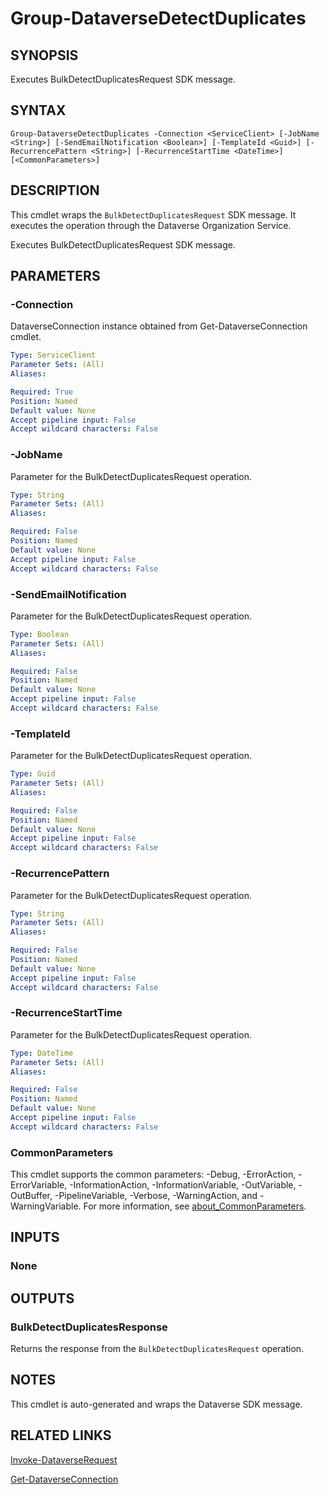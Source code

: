 # Group-DataverseDetectDuplicates

## SYNOPSIS
Executes BulkDetectDuplicatesRequest SDK message.

## SYNTAX

```
Group-DataverseDetectDuplicates -Connection <ServiceClient> [-JobName <String>] [-SendEmailNotification <Boolean>] [-TemplateId <Guid>] [-RecurrencePattern <String>] [-RecurrenceStartTime <DateTime>] [<CommonParameters>]
```

## DESCRIPTION

This cmdlet wraps the `BulkDetectDuplicatesRequest` SDK message. It executes the operation through the Dataverse Organization Service.

Executes BulkDetectDuplicatesRequest SDK message.

## PARAMETERS

### -Connection
DataverseConnection instance obtained from Get-DataverseConnection cmdlet.

```yaml
Type: ServiceClient
Parameter Sets: (All)
Aliases:

Required: True
Position: Named
Default value: None
Accept pipeline input: False
Accept wildcard characters: False
```
### -JobName
Parameter for the BulkDetectDuplicatesRequest operation.

```yaml
Type: String
Parameter Sets: (All)
Aliases:

Required: False
Position: Named
Default value: None
Accept pipeline input: False
Accept wildcard characters: False
```
### -SendEmailNotification
Parameter for the BulkDetectDuplicatesRequest operation.

```yaml
Type: Boolean
Parameter Sets: (All)
Aliases:

Required: False
Position: Named
Default value: None
Accept pipeline input: False
Accept wildcard characters: False
```
### -TemplateId
Parameter for the BulkDetectDuplicatesRequest operation.

```yaml
Type: Guid
Parameter Sets: (All)
Aliases:

Required: False
Position: Named
Default value: None
Accept pipeline input: False
Accept wildcard characters: False
```
### -RecurrencePattern
Parameter for the BulkDetectDuplicatesRequest operation.

```yaml
Type: String
Parameter Sets: (All)
Aliases:

Required: False
Position: Named
Default value: None
Accept pipeline input: False
Accept wildcard characters: False
```
### -RecurrenceStartTime
Parameter for the BulkDetectDuplicatesRequest operation.

```yaml
Type: DateTime
Parameter Sets: (All)
Aliases:

Required: False
Position: Named
Default value: None
Accept pipeline input: False
Accept wildcard characters: False
```
### CommonParameters
This cmdlet supports the common parameters: -Debug, -ErrorAction, -ErrorVariable, -InformationAction, -InformationVariable, -OutVariable, -OutBuffer, -PipelineVariable, -Verbose, -WarningAction, and -WarningVariable. For more information, see [about_CommonParameters](http://go.microsoft.com/fwlink/?LinkID=113216).

## INPUTS

### None

## OUTPUTS

### BulkDetectDuplicatesResponse

Returns the response from the `BulkDetectDuplicatesRequest` operation.

## NOTES

This cmdlet is auto-generated and wraps the Dataverse SDK message.

## RELATED LINKS

[Invoke-DataverseRequest](Invoke-DataverseRequest.md)

[Get-DataverseConnection](Get-DataverseConnection.md)
